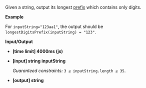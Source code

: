 ﻿Given a string, output its longest [prefix](keyword://string-prefix) which contains only digits.

**Example**

For `inputString="123aa1"`, the output should be
`longestDigitsPrefix(inputString) = "123"`.

**Input/Output**

*   **[time limit] 4000ms (js)**

*   **[input] string inputString**

    _Guaranteed constraints:_
    `3 ≤ inputString.length ≤ 35`.

*   **[output] string**